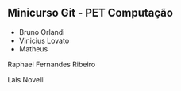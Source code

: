 Minicurso Git - PET Computação
--------------------------------

* Bruno Orlandi
* Vinicius Lovato
* Matheus 













Raphael Fernandes Ribeiro

Lais Novelli





















